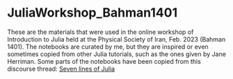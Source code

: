 # JuliaWorkshop_Bahman1401

These are the materials that were used in the online workshop of Introduction to Julia held at the Physical Society of Iran, Feb. 2023 (Bahman 1401). The notebooks are curated by me, but they are inspired or even sometimes copied from other Julia tutorials, such as the ones given by Jane Herriman. Some parts of the notebooks have been copied from this discourse thread: [Seven lines of Julia](https://discourse.julialang.org/t/seven-lines-of-julia-examples-sought/50416/135)
